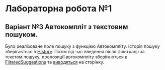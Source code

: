 # Лабораторна робота №1
## Варіант №3 Автокомпліт з текстовим пошуком.

Було реалізоване поле пошуку з функцією Автокомпліту. Історія пошуку зберігається в [History](https://github.com/VoinarovytchVadym/Component-oriented-programming/blob/main/lab-1/src/components/header/Header.jsx#L5). Потім під час введення після фільтрації за текстом пошуку, пропозиції автокомпліту зберігаються в [FilteredSuggestions](https://github.com/VoinarovytchVadym/Component-oriented-programming/blob/main/lab-1/src/components/header/Header.jsx#L6) та [виводяться](https://github.com/VoinarovytchVadym/Component-oriented-programming/blob/main/lab-1/src/components/header/Header.jsx#L65-L77) на сторінку.
